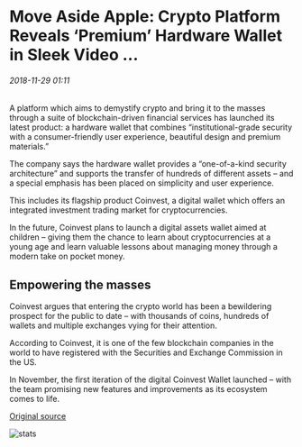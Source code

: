 # Move Aside Apple: Crypto Platform Reveals ‘Premium’ Hardware Wallet in Sleek Video ...

###### 2018-11-29 01:11

A platform which aims to demystify crypto and bring it to the masses through a suite of blockchain-driven financial services has launched its latest product: a hardware wallet that combines “institutional-grade security with a consumer-friendly user experience, beautiful design and premium materials.”

The company says the hardware wallet provides a “one-of-a-kind security architecture” and supports the transfer of hundreds of different assets – and a special emphasis has been placed on simplicity and user experience.

This includes its flagship product Coinvest, a digital wallet which offers an integrated investment trading market for cryptocurrencies.

In the future, Coinvest plans to launch a digital assets wallet aimed at children – giving them the chance to learn about cryptocurrencies at a young age and learn valuable lessons about managing money through a modern take on pocket money.

## Empowering the masses

Coinvest argues that entering the crypto world has been a bewildering prospect for the public to date – with thousands of coins, hundreds of wallets and multiple exchanges vying for their attention.

According to Coinvest, it is one of the few blockchain companies in the world to have registered with the Securities and Exchange Commission in the US.

In November, the first iteration of the digital Coinvest Wallet launched – with the team promising new features and improvements as its ecosystem comes to life.

[Original source](https://cointelegraph.com/news/move-aside-apple-crypto-platform-reveals-premium-hardware-wallet-in-sleek-video)

![stats](https://c.statcounter.com/11760860/0/a89fa40b/1/ "stats")